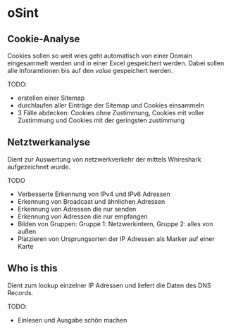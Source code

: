 # oSint

## Cookie-Analyse

Cookies sollen so weit wies geht automatisch von 
einer Domain eingesammelt werden und in einer Excel gespeichert werden.
Dabei sollen alle Inforamtionen bis auf den _value_ gespeichert werden.

TODO:
* erstellen einer Sitemap
* durchlaufen aller Einträge der Sitemap und Cookies einsammeln
* 3 Fälle abdecken:
  Cookies ohne Zustimmung, Cookies mit voller Zustimmung und Cookies mit der 
  geringsten zustimmung
  
## Netztwerkanalyse
Dient zur Auswertung von netzwerkverkehr der mittels Whireshark aufgezeichnet wurde.

TODO
* Verbesserte Erkennung von IPv4 und IPv6 Adressen
* Erkennung von Broadcast und ähnlichen Adressen
* Erkennung von Adressen die nur senden
* Erkennung von Adressen die nur empfangen
* Bilden von Gruppen: Gruppe 1: Netzwerkintern, Gruppe 2: alles von außen
* Platzieren von Ursprungsorten der IP Adressen als Marker auf einer Karte


## Who is this
Dient zum lookup einzelner IP Adressen und liefert die Daten des DNS Records.

TODO:
* Einlesen und Ausgabe schön machen

  


  
    